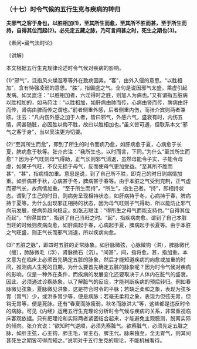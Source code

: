 ### （十七）时令气候的五行生克与疾病的转归

**夫邪气之客于身也，以胜相加(1)，至其所生而愈，至其所不胜而甚，至于所生而持，自得其位而起(2)。必先定五藏之脉，乃可言间甚之时，死生之期也(3)。**

​《素问•藏气法时论》

〔讲解〕

本文根据五行生克规律论述时令气候对疾病的影响。

(1)“邪气”，泛指风火燥湿寒等外在致病因素。“客”，由外入侵的意思。“以胜相加”，含有恃强凌弱的意思。“胜”，指偏盛之气。全句是说因邪气太盛，乘虚引起发病。如吴崑注：“以胜相加者，六淫得时之胜，则加人为病也。”又有谓指五脏病以胜相加的，如马莳注：“以胜相加，如肝病由肺而传，心病由肾而传，脾病由肝而传，肾病由脾而传之谓也。”前者侧重外感，后者侧重内伤，而张介宾则两者兼赅。注云：“凡内伤外感之加于人者，皆曰邪气，外感六气，盛衰有时，内伤五情，间甚随脏，必因胜以侮不胜，故曰以胜相加也。”虽义皆可通，但联系本文“邪气之客于身”，当以吴注更为切要。

(2)“至其所生而愈”，即到了所生的时令而病乃愈，如肝病愈于夏，心病愈于长夏，脾病愈于秋等。张介宾注：“我所生也，以时而言，下同。”为什么“至其所生而愈”？因为子气旺则母气得助，正气长则邪气消退，虽然母能令子实，子能令母虚，如果子气旺，不仅无损于母气，反而使母气更加受益。“至其所不胜而甚“，“甚”，指病情加重。意思是说，到了自己所不胜，即克己的时日则病情加重。如肝病甚于秋，心病甚于冬，脾病甚于春等。由于本脏之气受到克制，正气虚而邪气长，故病情加重。“至于所生而持”，“所生”，指生己者。“持”，即相持状态。谓到了生己的时日，则病势呈现相持状态，如肝病持于冬，心病持于春，脾病持于夏等。为什么出现邪正相持的状态，因为母气旺则子气得助，所以能防止邪气向前发展，使病势趋向稳定。如张志聪注：“得所生之母气而能支持也。”“自得其位而起”，“自得其位”，指到了自己当旺之时。“起”，指疾病向愈。谓到了自己本脏当旺的时候则疾病向愈，如肝病起于春，心病起于夏，脾病起于长夏等。由于本脏之气旺盛，则正气长而邪气消退，所以疾病向愈。

(3)“五脏之脉”，即四时五脏的正常脉象。如肝脉微弦，心脉微钩（洪），脾脉微代（缓），肺脉微毛（浮），肾脉微石（沉）。“间甚”，间，指将愈。甚，指加重。本文意为在临床上必须首先确定五脏的脉象，然后才能知道疾病的向愈或加重的时间，推测病人生死的日期，为什么要首先确定五脏的脉象呢？因为时令气候对疾病的影响，仅是一种外在条件，而疾病的发展变化还要取决于人体内在脏气的盛衰。因此，必须通过诊察脉象，以了解脏气的反应，才能判断疾病的预后转归。例如春脉微见弦象，夏脉微见洪象，这是符合时令的平脉；若缺乏柔和之象，表现为弦多胃（胃气）少，或洪多胃少等，便是病脉；若毫无柔和之象，表现为但弦无胃，但钩无胃等，便是死脉。还有“春夏而脉瘦弱，秋冬而脉洪大”等，这些都是违反时令的病脉。可见《内经》运用五行生克理论分析时令气候与疾病的关系，非常重视临床客观依据。只有把理论和实际两者紧密结合起来，才能避免主观臆测，脱离实际的倾向。张介宾说：“欲知时气逆顺，必须先察脏气。欲察脏气，必须先定五脏之脉，如肝主弦，心主钩，肺主毛，肾主石，脾主代。脉来独至，全无胃气，则其间甚死生之期皆可得而知之。”说明对于五行生克的理论，不能机械看待。


